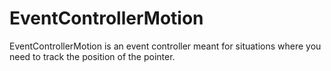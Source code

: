 # EventControllerMotion

EventControllerMotion is an event controller meant for situations where you need to track the position of the pointer.
